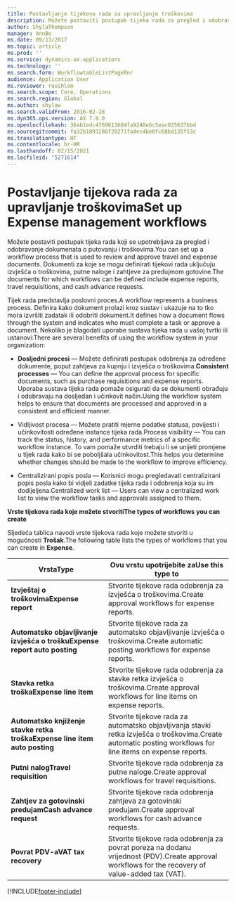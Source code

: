 ```yaml
---
title: Postavljanje tijekova rada za upravljanje troškovima
description: Možete postaviti postupak tijeka rada za pregled i odobravanje dokumenata o putovanju i troškovima.
author: ShylaThompson
manager: AnnBe
ms.date: 09/13/2017
ms.topic: article
ms.prod: ''
ms.service: dynamics-ax-applications
ms.technology: ''
ms.search.form: WorkflowtableListPageRnr
audience: Application User
ms.reviewer: roschlom
ms.search.scope: Core, Operations
ms.search.region: Global
ms.author: shylaw
ms.search.validFrom: 2016-02-28
ms.dyn365.ops.version: AX 7.0.0
ms.openlocfilehash: 36ab1edc4769013684fa9248e6c5eac025637bbd
ms.sourcegitcommit: fa32b1893286f20271fa4ec4be8fc68bd135f53c
ms.translationtype: HT
ms.contentlocale: hr-HR
ms.lasthandoff: 02/15/2021
ms.locfileid: "5271614"
---
```

# <a name="set-up-expense-management-workflows"></a><span data-ttu-id="dd066-103">Postavljanje tijekova rada za upravljanje troškovima</span><span class="sxs-lookup"><span data-stu-id="dd066-103">Set up Expense management workflows</span></span>

<span data-ttu-id="dd066-104">Možete postaviti postupak tijeka rada koji se upotrebljava za pregled i odobravanje dokumenata o putovanju i troškovima.</span><span class="sxs-lookup"><span data-stu-id="dd066-104">You can set up a workflow process that is used to review and approve travel and expense documents.</span></span> <span data-ttu-id="dd066-105">Dokumenti za koje se mogu definirati tijekovi rada uključuju izvješća o troškovima, putne naloge i zahtjeve za predujmom gotovine.</span><span class="sxs-lookup"><span data-stu-id="dd066-105">The documents for which workflows can be defined include expense reports, travel requisitions, and cash advance requests.</span></span>

<span data-ttu-id="dd066-106">Tijek rada predstavlja poslovni proces.</span><span class="sxs-lookup"><span data-stu-id="dd066-106">A workflow represents a business process.</span></span> <span data-ttu-id="dd066-107">Definira kako dokument prolazi kroz sustav i ukazuje na to tko mora izvršiti zadatak ili odobriti dokument.</span><span class="sxs-lookup"><span data-stu-id="dd066-107">It defines how a document flows through the system and indicates who must complete a task or approve a document.</span></span> <span data-ttu-id="dd066-108">Nekoliko je blagodati uporabe sustava tijeka rada u vašoj tvrtki ili ustanovi:</span><span class="sxs-lookup"><span data-stu-id="dd066-108">There are several benefits of using the workflow system in your organization:</span></span>

-   <span data-ttu-id="dd066-109">**Dosljedni procesi** –– Možete definirati postupak odobrenja za određene dokumente, poput zahtjeva za kupnju i izvješća o troškovima.</span><span class="sxs-lookup"><span data-stu-id="dd066-109">**Consistent processes** — You can define the approval process for specific documents, such as purchase requisitions and expense reports.</span></span> <span data-ttu-id="dd066-110">Uporaba sustava tijeka rada pomaže osigurati da se dokumenti obrađuju i odobravaju na dosljedan i učinkovit način.</span><span class="sxs-lookup"><span data-stu-id="dd066-110">Using the workflow system helps to ensure that documents are processed and approved in a consistent and efficient manner.</span></span>

-   <span data-ttu-id="dd066-111">Vidljivost procesa –– Možete pratiti mjerne podatke statusa, povijesti i učinkovitosti određene instance tijeka rada.</span><span class="sxs-lookup"><span data-stu-id="dd066-111">Process visibility — You can track the status, history, and performance metrics of a specific workflow instance.</span></span> <span data-ttu-id="dd066-112">To vam pomaže utvrditi trebaju li se unijeti promjene u tijek rada kako bi se poboljšala učinkovitost.</span><span class="sxs-lookup"><span data-stu-id="dd066-112">This helps you determine whether changes should be made to the workflow to improve efficiency.</span></span>

-   <span data-ttu-id="dd066-113">Centralizirani popis posla –– Korisnici mogu pregledavati centralizirani popis posla kako bi vidjeli zadatke tijeka rada i odobrenja koja su im dodijeljena.</span><span class="sxs-lookup"><span data-stu-id="dd066-113">Centralized work list — Users can view a centralized work list to view the workflow tasks and approvals assigned to them.</span></span> 

<span data-ttu-id="dd066-114">**Vrste tijekova rada koje možete stvoriti**</span><span class="sxs-lookup"><span data-stu-id="dd066-114">**The types of workflows you can create**</span></span>

<span data-ttu-id="dd066-115">Sljedeća tablica navodi vrste tijekova rada koje možete stvoriti u mogućnosti **Trošak**.</span><span class="sxs-lookup"><span data-stu-id="dd066-115">The following table lists the types of workflows that you can create in **Expense**.</span></span>


|              <span data-ttu-id="dd066-116"><strong>Vrsta</strong></span><span class="sxs-lookup"><span data-stu-id="dd066-116"><strong>Type</strong></span></span>              |                   <span data-ttu-id="dd066-117"><strong>Ovu vrstu upotrijebite za</strong></span><span class="sxs-lookup"><span data-stu-id="dd066-117"><strong>Use this type to</strong></span></span>                   |
|-------------------------------------------------|-----------------------------------------------------------------------|
|         <span data-ttu-id="dd066-118"><strong>Izvještaj o troškovima</strong></span><span class="sxs-lookup"><span data-stu-id="dd066-118"><strong>Expense report</strong></span></span>         |            <span data-ttu-id="dd066-119">Stvorite tijekove rada odobrenja za izvješća o troškovima.</span><span class="sxs-lookup"><span data-stu-id="dd066-119">Create approval workflows for expense reports.</span></span>             |
|  <span data-ttu-id="dd066-120"><strong>Automatsko objavljivanje izvješća o trošku</strong></span><span class="sxs-lookup"><span data-stu-id="dd066-120"><strong>Expense report auto posting</strong></span></span>   |        <span data-ttu-id="dd066-121">Stvorite tijekove rada za automatsko objavljivanje izvješća o troškovima.</span><span class="sxs-lookup"><span data-stu-id="dd066-121">Create automatic posting workflows for expense reports.</span></span>        |
|       <span data-ttu-id="dd066-122"><strong>Stavka retka troška</strong></span><span class="sxs-lookup"><span data-stu-id="dd066-122"><strong>Expense line item</strong></span></span>        |     <span data-ttu-id="dd066-123">Stvorite tijekove rada odobrenja za stavke retka izvješća o troškovima.</span><span class="sxs-lookup"><span data-stu-id="dd066-123">Create approval workflows for line items on expense reports.</span></span>      |
| <span data-ttu-id="dd066-124"><strong>Automatsko knjiženje stavke retka troška</strong></span><span class="sxs-lookup"><span data-stu-id="dd066-124"><strong>Expense line item auto posting</strong></span></span> | <span data-ttu-id="dd066-125">Stvorite tijekove rada za automatsko objavljivanja stavki retka izvješća o troškovima.</span><span class="sxs-lookup"><span data-stu-id="dd066-125">Create automatic posting workflows for line items on expense reports.</span></span> |
|       <span data-ttu-id="dd066-126"><strong>Putni nalog</strong></span><span class="sxs-lookup"><span data-stu-id="dd066-126"><strong>Travel requisition</strong></span></span>       |          <span data-ttu-id="dd066-127">Stvorite tijekove rada odobrenja za putne naloge.</span><span class="sxs-lookup"><span data-stu-id="dd066-127">Create approval workflows for travel requisitions.</span></span>           |
|      <span data-ttu-id="dd066-128"><strong>Zahtjev za gotovinski predujam</strong></span><span class="sxs-lookup"><span data-stu-id="dd066-128"><strong>Cash advance request</strong></span></span>      |         <span data-ttu-id="dd066-129">Stvorite tijekove rada odobrenja zahtjeva za gotovinski predujam.</span><span class="sxs-lookup"><span data-stu-id="dd066-129">Create approval workflows for cash advance requests.</span></span>          |
|        <span data-ttu-id="dd066-130"><strong>Povrat PDV-a</strong></span><span class="sxs-lookup"><span data-stu-id="dd066-130"><strong>VAT tax recovery</strong></span></span>        | <span data-ttu-id="dd066-131">Stvorite tijekove rada odobrenja za povrat poreza na dodanu vrijednost (PDV).</span><span class="sxs-lookup"><span data-stu-id="dd066-131">Create approval workflows for the recovery of value-added tax (VAT).</span></span>  |



[!INCLUDE[footer-include](../includes/footer-banner.md)]